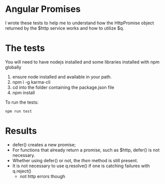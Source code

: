 # Angular Promises

I wrote these tests to help me to understand how the HttpPromise object returned by the $http service
works and how to utilize $q.

# The tests

You will need to have nodejs installed and some libraries installed with npm  globally

1. ensure node installed and available in your path.
2. npm i -g karma-cli
3. cd into the folder containing the package.json file
4. npm install

To run the tests:

    npm run test

# Results

- defer() creates a new promise;
- For functions that already return a promise, such as $http, defer() is not necessary.
- Whether using defer() or not, the _then_ method is still present.
- It is not necessary to use q.resolve() if one is catching failures with q.reject()
  - not http errors though
